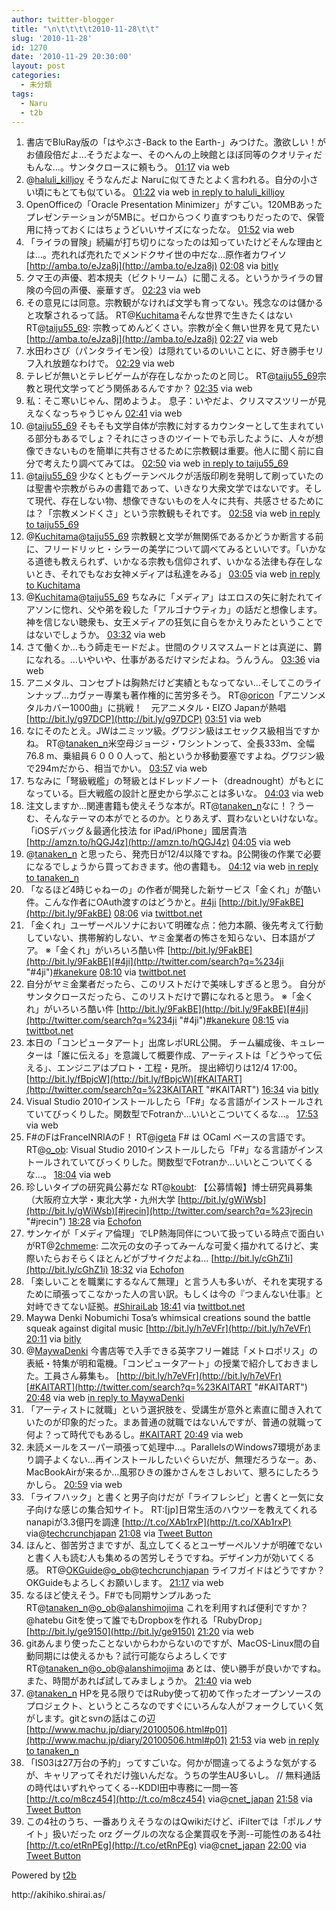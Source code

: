 ```yaml
---
author: twitter-blogger
title: "\n\t\t\t\t2010-11-28\t\t"
slug: '2010-11-28'
id: 1270
date: '2010-11-29 20:30:00'
layout: post
categories:
  - 未分類
tags:
  - Naru
  - t2b
---
```


<div xmlns:georss="http://www.georss.org/georss">

1.  <span><span>書店でBluRay版の「はやぶさ-Back to the Earth-」みつけた。激欲しい！がお値段倍だよ…そうだよなー、そのへんの上映館とほぼ同等のクオリティだもんな…。サンタクロースに頼もう。</span> <span>[<span>01:17</span>](http://twitter.com/o_ob/status/8856968387100673) <span>via web</span></span></span>
2.  <span><span>@[haluli_killjoy](http://twitter.com/haluli_killjoy "haluli_killjoy") そうなんだよ Naruに似てきたとよく言われる。自分の小さい頃にもとても似ている。</span> <span>[<span>01:22</span>](http://twitter.com/o_ob/status/8858169577050112) <span>via web</span> [in reply to haluli_killjoy](http://twitter.com/haluli_killjoy/status/8850171077066752)</span></span>
3.  <span><span>OpenOfficeの「Oracle Presentation Minimizer」がすごい。120MBあったプレゼンテーションが5MBに。ゼロからつくり直すつもりだったので、保管用に持っておくにはちょうどいいサイズになったな。</span> <span>[<span>01:52</span>](http://twitter.com/o_ob/status/8865693801906176) <span>via web</span></span></span>
4.  <span><span>「ライラの冒険」続編が打ち切りになったのは知っていたけどそんな理由とは…。売れれば売れたでメンドクサイ世の中だな…原作者カワイソ [http://amba.to/eJza8j](http://amba.to/eJza8j)</span> <span>[<span>02:08</span>](http://twitter.com/o_ob/status/8869825841471488) <span>via [bitly](http://bit.ly)</span></span></span>
5.  <span><span>クマ王の声優、若本規夫（ビクトリーム）に聞こえる。というかライラの冒険の今回の声優、豪華すぎ。</span> <span>[<span>02:23</span>](http://twitter.com/o_ob/status/8873718134611968) <span>via web</span></span></span>
6.  <span><span>その意見には同意。宗教観がなければ文学も育ってない。残念なのは儲かると攻撃されるって話。 RT@[Kuchitama](http://twitter.com/Kuchitama "Kuchitama")そんな世界で生きたくはない RT@[taiju55_69](http://twitter.com/taiju55_69 "taiju55_69"): 宗教ってめんどくさい。宗教が全く無い世界を見て見たい [http://amba.to/eJza8j](http://amba.to/eJza8j)</span> <span>[<span>02:27</span>](http://twitter.com/o_ob/status/8874628931919872) <span>via web</span></span></span>
7.  <span><span>水田わさび（パンタライモン役）は隠れているのいいことに、好き勝手セリフ入れ放題なわけで。</span> <span>[<span>02:29</span>](http://twitter.com/o_ob/status/8875164519374848) <span>via web</span></span></span>
8.  <span><span>テレビが無いとテレビゲームが存在しなかったのと同じ。 RT@[taiju55_69](http://twitter.com/taiju55_69 "taiju55_69")宗教と現代文学ってどう関係あるんですか？</span> <span>[<span>02:35</span>](http://twitter.com/o_ob/status/8876677346107392) <span>via web</span></span></span>
9.  <span><span>私：そこ寒いじゃん、閉めようよ。 息子：いやだよ、クリスマスツリーが見えなくなっちゃうじゃん</span> <span>[<span>02:41</span>](http://twitter.com/o_ob/status/8878035725975552) <span>via web</span></span></span>
10.  <span><span>@[taiju55_69](http://twitter.com/taiju55_69 "taiju55_69") そもそも文学自体が宗教に対するカウンターとして生まれている部分もあるでしょ？それにさっきのツイートでも示したように、人々が想像できないものを簡単に共有させるために宗教観は重要。他人に聞く前に自分で考えたり調べてみては。</span> <span>[<span>02:50</span>](http://twitter.com/o_ob/status/8880392207597568) <span>via web</span> [in reply to taiju55_69](http://twitter.com/taiju55_69/status/8878515256557568)</span></span>
11.  <span><span>@[taiju55_69](http://twitter.com/taiju55_69 "taiju55_69") 少なくともグーテンベルクが活版印刷を発明して刷っていたのは聖書や宗教がらみの書籍であって、いきなり大衆文学ではないです。そして現代、存在しない物、想像できないものを人々に共有、共感させるためには？「宗教メンドくさ」という宗教観もそれです。</span> <span>[<span>02:58</span>](http://twitter.com/o_ob/status/8882322736685056) <span>via web</span> [in reply to taiju55_69](http://twitter.com/taiju55_69/status/8878515256557568)</span></span>
12.  <span><span>@[Kuchitama](http://twitter.com/Kuchitama "Kuchitama")@[taiju55_69](http://twitter.com/taiju55_69 "taiju55_69") 宗教観と文学が無関係であるかどうか断言する前に、フリードリッヒ・シラーの美学について調べてみるといいです。「いかなる道徳も教えられず、いかなる宗教も信仰されず、いかなる法律も存在しないとき、それでもなお女神メディアは私達をみる」</span> <span>[<span>03:05</span>](http://twitter.com/o_ob/status/8884274560241664) <span>via web</span> [in reply to Kuchitama](http://twitter.com/Kuchitama/status/8878494314401792)</span></span>
13.  <span><span>@[Kuchitama](http://twitter.com/Kuchitama "Kuchitama")@[taiju55_69](http://twitter.com/taiju55_69 "taiju55_69") ちなみに「メディア」はエロスの矢に射たれてイアソンに惚れ、父や弟を殺した「アルゴナウティカ」の話だと想像します。神を信じない聴衆も、女王メディアの狂気に自らをかえりみたということではないでしょうか。</span> <span>[<span>03:32</span>](http://twitter.com/o_ob/status/8890949992189952) <span>via web</span></span></span>
14.  <span><span>さて働くか…もう師走モードだよ。世間のクリスマスムードとは真逆に、欝になれる。…いやいや、仕事があるだけマシだよね。うんうん。</span> <span>[<span>03:36</span>](http://twitter.com/o_ob/status/8891968495030273) <span>via web</span></span></span>
15.  <span><span>アニメタル、コンセプトは胸熱だけど実績ともなってない…そしてこのラインナップ…カヴァー専業も著作権的に苦労多そう。 RT@[oricon](http://twitter.com/oricon "oricon")「アニソンメタルカバー1000曲」に挑戦！　元アニメタル・EIZO Japanが熱唱 [http://bit.ly/g97DCP](http://bit.ly/g97DCP)</span> <span>[<span>03:51</span>](http://twitter.com/o_ob/status/8895782702817280) <span>via web</span></span></span>
16.  <span><span>なにそのたとえ。JWはニミッツ級。グワジン級はエセックス級相当ですかね。 RT@[tanaken_n](http://twitter.com/tanaken_n "tanaken_n")米空母ジョージ・ワシントンって、全長333m、全幅76.8 m、乗組員６０００人って、船というか移動要塞ですよね。グワジン級で294mだから、相当でかい。</span> <span>[<span>03:57</span>](http://twitter.com/o_ob/status/8897371429670912) <span>via web</span></span></span>
17.  <span><span>ちなみに「弩級戦艦」の弩級とはドレッドノート（dreadnought）がもとになっている。巨大戦艦の設計と歴史から学ぶことは多いな。</span> <span>[<span>04:03</span>](http://twitter.com/o_ob/status/8898800001224705) <span>via web</span></span></span>
18.  <span><span>注文しますか…関連書籍も使えそうな本が。RT@[tanaken_n](http://twitter.com/tanaken_n "tanaken_n")なに！？うーむ、そんなテーマの本がでとるのか。とりあえず、買わないといけないな。「iOSデバッグ＆最適化技法 for iPad/iPhone」國居貴浩 [http://amzn.to/hQGJ4z](http://amzn.to/hQGJ4z)</span> <span>[<span>04:05</span>](http://twitter.com/o_ob/status/8899283608670208) <span>via web</span></span></span>
19.  <span><span>@[tanaken_n](http://twitter.com/tanaken_n "tanaken_n") と思ったら、発売日が12/4以降ですね。β公開後の作業で必要になるでしょうから買っておきます。他の書籍も。</span> <span>[<span>04:12</span>](http://twitter.com/o_ob/status/8900991604752384) <span>via web</span> [in reply to tanaken_n](http://twitter.com/tanaken_n/status/8900450015252481)</span></span>
20.  <span><span>「なるほど4時じゃねーの」の作者が開発した新サービス「金くれ」が酷い件。こんな作者にOAuth渡すのはどうかと。[#4ji](http://twitter.com/search?q=%234ji "#4ji") [http://bit.ly/9FakBE](http://bit.ly/9FakBE)</span> <span>[<span>08:06</span>](http://twitter.com/o_ob/status/8959824901447680) <span>via [twittbot.net](http://twittbot.net/)</span></span></span>
21.  <span><span>「金くれ」ユーザーペルソナにおいて明確な点：他力本願、後先考えて行動していない、携帯解約しない、ヤミ金業者の怖さを知らない、日本語がプア。 ※「金くれ」がいろいろ酷い件 [http://bit.ly/9FakBE](http://bit.ly/9FakBE)[#4ji](http://twitter.com/search?q=%234ji "#4ji")[#kanekure](http://twitter.com/search?q=%23kanekure "#kanekure")</span> <span>[<span>08:10</span>](http://twitter.com/o_ob/status/8960933724430337) <span>via [twittbot.net](http://twittbot.net/)</span></span></span>
22.  <span><span>自分がヤミ金業者だったら、このリストだけで美味しすぎると思う。 自分がサンタクロースだったら、このリストだけで欝になれると思う。 ※「金くれ」がいろいろ酷い件 [http://bit.ly/9FakBE](http://bit.ly/9FakBE)[#4ji](http://twitter.com/search?q=%234ji "#4ji")[#kanekure](http://twitter.com/search?q=%23kanekure "#kanekure")</span> <span>[<span>08:15</span>](http://twitter.com/o_ob/status/8962202077765632) <span>via [twittbot.net](http://twittbot.net/)</span></span></span>
23.  <span><span>本日の「コンピュータアート」出席レポURL公開。 チーム編成後、キュレーターは「誰に伝える」を意識して概要作成、アーティストは「どうやって伝える」、エンジニアはプロト・工程・見所。 提出締切りは12/4 17:00。 [http://bit.ly/fBpjcW](http://bit.ly/fBpjcW)[#KAITART](http://twitter.com/search?q=%23KAITART "#KAITART")</span> <span>[<span>16:34</span>](http://twitter.com/o_ob/status/9087850930774016) <span>via [bitly](http://bit.ly)</span></span></span>
24.  <span><span>Visual Studio 2010インストールしたら「F#」なる言語がインストールされていてびっくりした。関数型でFotranか…いいとこついてくるな…。</span> <span>[<span>17:53</span>](http://twitter.com/o_ob/status/9107561215172608) <span>via web</span></span></span>
25.  <span><span>F#のFはFranceINRIAのF！ RT@[igeta](http://twitter.com/igeta "igeta") F# は OCaml ベースの言語です。 RT@[o_ob](http://twitter.com/o_ob "o_ob"): Visual Studio 2010インストールしたら「F#」なる言語がインストールされていてびっくりした。関数型でFotranか…いいとこついてくるな…。</span> <span>[<span>18:04</span>](http://twitter.com/o_ob/status/9110423324327936) <span>via web</span></span></span>
26.  <span><span>珍しいタイプの研究員公募だな RT@[koubt](http://twitter.com/koubt "koubt"): 【公募情報】博士研究員募集（大阪府立大学・東北大学・九州大学 [http://bit.ly/gWiWsb](http://bit.ly/gWiWsb)[#jrecin](http://twitter.com/search?q=%23jrecin "#jrecin")</span> <span>[<span>18:28</span>](http://twitter.com/o_ob/status/9116349049610241) <span>via [Echofon](http://www.echofon.com/)</span></span></span>
27.  <span><span>サンケイが「メディア倫理」でLP熱海同伴について扱っている時点で面白いがRT@[2chmeme](http://twitter.com/2chmeme "2chmeme"): 二次元の女の子ってみーんな可愛く描かれてるけど、実際いたらおそらくほとんどがブサイクだよね... [http://bit.ly/cGhZ1i](http://bit.ly/cGhZ1i)</span> <span>[<span>18:32</span>](http://twitter.com/o_ob/status/9117592253894656) <span>via [Echofon](http://www.echofon.com/)</span></span></span>
28.  <span><span>「楽しいことを職業にするなんて無理」と言う人も多いが、それを実現するために頑張ってこなかった人の言い訳。もしくは今の『つまんない仕事』と対峙できてない証拠。[#ShiraiLab](http://twitter.com/search?q=%23ShiraiLab "#ShiraiLab")</span> <span>[<span>18:41</span>](http://twitter.com/o_ob/status/9119657646624768) <span>via [twittbot.net](http://twittbot.net/)</span></span></span>
29.  <span><span>Maywa Denki Nobumichi Tosa’s whimsical creations sound the battle squeak against digital music [http://bit.ly/h7eVFr](http://bit.ly/h7eVFr)</span> <span>[<span>20:11</span>](http://twitter.com/o_ob/status/9142294179483649) <span>via [bitly](http://bit.ly)</span></span></span>
30.  <span><span>@[MaywaDenki](http://twitter.com/MaywaDenki "MaywaDenki") 今書店等で入手できる英字フリー雑誌「メトロポリス」の表紙・特集が明和電機。「コンピュータアート」の授業で紹介しておきました。工員さん募集も。 [http://bit.ly/h7eVFr](http://bit.ly/h7eVFr)[#KAITART](http://twitter.com/search?q=%23KAITART "#KAITART")</span> <span>[<span>20:48</span>](http://twitter.com/o_ob/status/9151585254903808) <span>via web</span> [in reply to MaywaDenki](http://twitter.com/MaywaDenki/status/8730424440266752)</span></span>
31.  <span><span>「アーティストに就職」という選択肢を、受講生が意外と素直に聞き入れていたのが印象的だった。まあ普通の就職ではないんですが、普通の就職って何よ？って時代でもあるし。[#KAITART](http://twitter.com/search?q=%23KAITART "#KAITART")</span> <span>[<span>20:49</span>](http://twitter.com/o_ob/status/9151937056342016) <span>via web</span></span></span>
32.  <span><span>未読メールをスーパー頑張って処理中…。ParallelsのWindows7環境があまり調子よくない…再インストールしたいぐらいだが、無理だろうなー。あ、MacBookAirが来るか…風邪ひきの誰かさんをさしおいて、懇ろにしたろうかしら。</span> <span>[<span>20:59</span>](http://twitter.com/o_ob/status/9154592822525952) <span>via web</span></span></span>
33.  <span><span>「ライフハック」と書くと男子向けだが「ライフレシピ」と書くと一気に女子向けな感じの集合知サイト。 RT:[jp]日常生活のハウツーを教えてくれるnanapiが3.3億円を調達 [http://t.co/XAb1rxP](http://t.co/XAb1rxP) via@[techcrunchjapan](http://twitter.com/techcrunchjapan "techcrunchjapan")</span> <span>[<span>21:08</span>](http://twitter.com/o_ob/status/9156712959311872) <span>via [Tweet Button](http://twitter.com/tweetbutton)</span></span></span>
34.  <span><span>ほんと、御苦労さまですが、乱立してくるとユーザーペルソナが明確でないと書く人も読む人も集めるの苦労しそうですね。デザイン力が効いてくる感。 RT@[OKGuide](http://twitter.com/OKGuide "OKGuide")@[o_ob](http://twitter.com/o_ob "o_ob")@[techcrunchjapan](http://twitter.com/techcrunchjapan "techcrunchjapan") ライフガイドはどうですか？OKGuideもよろしくお願いします。</span> <span>[<span>21:17</span>](http://twitter.com/o_ob/status/9159003435175936) <span>via web</span></span></span>
35.  <span><span>なるほど使えそう。F#でも同期サンプルあった RT@[tanaken_n](http://twitter.com/tanaken_n "tanaken_n")@[o_ob](http://twitter.com/o_ob "o_ob")@[alanshimojima](http://twitter.com/alanshimojima "alanshimojima") これを利用すれば便利ですか？　@hatebu Gitを使って誰でもDropboxを作れる「RubyDrop」[http://bit.ly/ge9150](http://bit.ly/ge9150)</span> <span>[<span>21:20</span>](http://twitter.com/o_ob/status/9159713014943744) <span>via web</span></span></span>
36.  <span><span>gitあんまり使ったことないからわからないのですが、MacOS-Linux間の自動同期には使えるかも？試行可能ならよろしくです RT@[tanaken_n](http://twitter.com/tanaken_n "tanaken_n")@[o_ob](http://twitter.com/o_ob "o_ob")@[alanshimojima](http://twitter.com/alanshimojima "alanshimojima") あとは、使い勝手が良いかですね。また、時間があれば試してみましょうか。</span> <span>[<span>21:40</span>](http://twitter.com/o_ob/status/9164779218280449) <span>via web</span></span></span>
37.  <span><span>@[tanaken_n](http://twitter.com/tanaken_n "tanaken_n") HPを見る限りではRuby使って初めて作ったオープンソースのプロジェクト、というところなのですぐにいろんな人がフォークしていく気がします。gitとsvnの話はこの辺 [http://www.machu.jp/diary/20100506.html#p01](http://www.machu.jp/diary/20100506.html#p01)</span> <span>[<span>21:53</span>](http://twitter.com/o_ob/status/9168059973505025) <span>via web</span> [in reply to tanaken_n](http://twitter.com/tanaken_n/status/9165634206171136)</span></span>
38.  <span><span>「IS03は27万台の予約」ってすごいな。何かが間違ってるような気がするが、キャリアってそれだけ強いんだな。うちの学生AU多いし。 // 無料通話の時代はいずれやってくる--KDDI田中専務に一問一答 [http://t.co/m8cz454](http://t.co/m8cz454) via@[cnet_japan](http://twitter.com/cnet_japan "cnet_japan")</span> <span>[<span>21:58</span>](http://twitter.com/o_ob/status/9169261230559232) <span>via [Tweet Button](http://twitter.com/tweetbutton)</span></span></span>
39.  <span><span>この4社のうち、一番ありえそうなのはQwikiだけど、iFilterでは「ポルノサイト」扱いだった orz グーグルの次なる企業買収を予測--可能性のある4社 [http://t.co/etRnPEg](http://t.co/etRnPEg) via@[cnet_japan](http://twitter.com/cnet_japan "cnet_japan")</span> <span>[<span>22:00</span>](http://twitter.com/o_ob/status/9169887159132160) <span>via [Tweet Button](http://twitter.com/tweetbutton)</span></span></span>

</div>

Powered by [t2b](http://t2b.utilz.jp/)

<div>http://akihiko.shirai.as/</div>